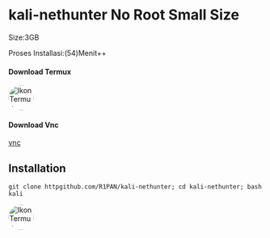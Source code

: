 # kali-nethunter No Root Small Size
Size:3GB

Proses Installasi:(54)Menit++
#### Download Termux
<a href="https://f-droid.org/repo/com.termux_118.apk">
  <img src="https://upload.wikimedia.org/wikipedia/commons/f/f3/Termux_2.png" alt="Ikon Termux" width="50" height="50" style="border-radius: 50%;">
</a>

#### Download Vnc
[vnc](https://www.google.com/url?sa=t&source=web&rct=j&opi=89978449&url=https://play.google.com/store/apps/details%3Fid%3Dcom.realvnc.viewer.android%26hl%3Den_US%26referrer%3Dutm_source%253Dgoogle%2526utm_medium%253Dorganic%2526utm_term%253Dvnc%26pcampaignid%3DAPPU_1_0KvTZNesJ_2X4-EPw6-NuAg&ved=2ahUKEwjX1MHD7c-AAxX9yzgGHcNXA4cQ8oQBegQIOhAB&usg=AOvVaw2new0zgoXvVDxmbRhXTW4y)
## Installation 
```
git clone httpgithub.com/R1PAN/kali-nethunter; cd kali-nethunter; bash kali
```


<a href="https://f-droid.org/repo/com.termux_118.apk">
  <img src="https://upload.wikimedia.org/wikipedia/commons/f/f3/Termux_2.png" alt="Ikon Termux" width="50" height="50" style="border-radius: 75%;">
</a>

